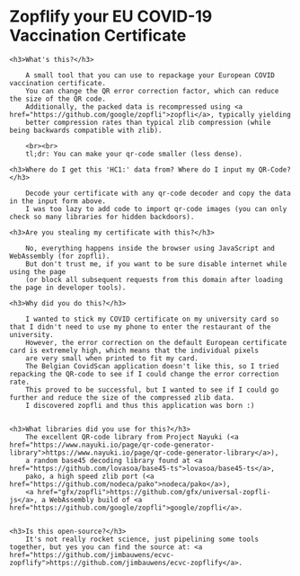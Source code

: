 <h1>Zopflify your EU COVID-19 Vaccination Certificate</h1>

	<h3>What's this?</h3>

		A small tool that you can use to repackage your European COVID vaccination certificate. 
		You can change the QR error correction factor, which can reduce the size of the QR code.
		Additionally, the packed data is recompressed using <a href="https://github.com/google/zopfli">zopfli</a>, typically yielding
		better compression rates than typical zlib compression (while being backwards compatible with zlib).

		<br><br>
		tl;dr: You can make your qr-code smaller (less dense).

	<h3>Where do I get this 'HC1:' data from? Where do I input my QR-Code?</h3>

		Decode your certificate with any qr-code decoder and copy the data in the input form above.
		I was too lazy to add code to import qr-code images (you can only check so many libraries for hidden backdoors).

	<h3>Are you stealing my certificate with this?</h3>

		No, everything happens inside the browser using JavaScript and WebAssembly (for zopfli). 
		But don't trust me, if you want to be sure disable internet while using the page 
		(or block all subsequent requests from this domain after loading the page in developer tools).

	<h3>Why did you do this?</h3>
	
		I wanted to stick my COVID certificate on my university card so that I didn't need to use my phone to enter the restaurant of the university.
		However, the error correction on the default European certificate card is extremely high, which means that the individual pixels
		are very small when printed to fit my card. 
		The Belgian CovidScan application doesn't like this, so I tried repacking the QR-code to see if I could change the error correction rate.
		This proved to be successful, but I wanted to see if I could go further and reduce the size of the compressed zlib data.
		I discovered zopfli and thus this application was born :)


	<h3>What libraries did you use for this?</h3>
		The excellent QR-code library from Project Nayuki (<a href="https://www.nayuki.io/page/qr-code-generator-library">https://www.nayuki.io/page/qr-code-generator-library</a>), 
		a random base45 decoding library found at <a href="https://github.com/lovasoa/base45-ts">lovasoa/base45-ts</a>,
		pako, a high speed zlib port (<a href="https://github.com/nodeca/pako">nodeca/pako</a>),
		<a href="gfx/zopfli">https://github.com/gfx/universal-zopfli-js</a>, a WebAssembly build of <a href="https://github.com/google/zopfli">google/zopfli</a>.


	<h3>Is this open-source?</h3>
		It's not really rocket science, just pipelining some tools together, but yes you can find the source at: <a href="https://github.com/jimbauwens/ecvc-zopflify">https://github.com/jimbauwens/ecvc-zopflify</a>. 

        

